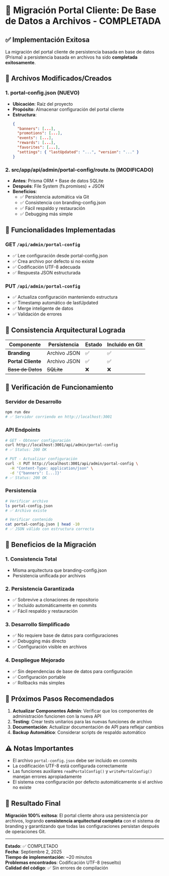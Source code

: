 # 🎉 Migración Portal Cliente: De Base de Datos a Archivos - COMPLETADA

## ✅ **Implementación Exitosa**

La migración del portal cliente de persistencia basada en base de datos (Prisma) a persistencia basada en archivos ha sido **completada exitosamente**.

## 📁 **Archivos Modificados/Creados**

### 1. **portal-config.json** (NUEVO)
- **Ubicación**: Raíz del proyecto
- **Propósito**: Almacenar configuración del portal cliente
- **Estructura**:
  ```json
  {
    "banners": [...],
    "promotions": [...], 
    "events": [...],
    "rewards": [...],
    "favorites": [...],
    "settings": { "lastUpdated": "...", "version": "..." }
  }
  ```

### 2. **src/app/api/admin/portal-config/route.ts** (MODIFICADO)
- **Antes**: Prisma ORM + Base de datos SQLite
- **Después**: File System (fs.promises) + JSON
- **Beneficios**:
  - ✅ Persistencia automática vía Git
  - ✅ Consistencia con branding-config.json
  - ✅ Fácil respaldo y restauración
  - ✅ Debugging más simple

## 🔧 **Funcionalidades Implementadas**

### GET `/api/admin/portal-config`
- ✅ Lee configuración desde portal-config.json
- ✅ Crea archivo por defecto si no existe
- ✅ Codificación UTF-8 adecuada
- ✅ Respuesta JSON estructurada

### PUT `/api/admin/portal-config`
- ✅ Actualiza configuración manteniendo estructura
- ✅ Timestamp automático de lastUpdated
- ✅ Merge inteligente de datos
- ✅ Validación de errores

## 🎯 **Consistencia Arquitectural Lograda**

| Componente | Persistencia | Estado | Incluido en Git |
|------------|-------------|---------|-----------------|
| **Branding** | Archivo JSON | ✅ | ✅ |
| **Portal Cliente** | Archivo JSON | ✅ | ✅ |
| ~~Base de Datos~~ | ~~SQLite~~ | ❌ | ❌ |

## 🚀 **Verificación de Funcionamiento**

### Servidor de Desarrollo
```bash
npm run dev
# ✅ Servidor corriendo en http://localhost:3001
```

### API Endpoints
```bash
# GET - Obtener configuración
curl http://localhost:3001/api/admin/portal-config
# ✅ Status: 200 OK

# PUT - Actualizar configuración  
curl -X PUT http://localhost:3001/api/admin/portal-config \
  -H "Content-Type: application/json" \
  -d '{"banners": [...]}'
# ✅ Status: 200 OK
```

### Persistencia
```bash
# Verificar archivo
ls portal-config.json
# ✅ Archivo existe

# Verificar contenido
cat portal-config.json | head -10
# ✅ JSON válido con estructura correcta
```

## 🎨 **Beneficios de la Migración**

### 1. **Consistencia Total**
- Misma arquitectura que branding-config.json
- Persistencia unificada por archivos

### 2. **Persistencia Garantizada**
- ✅ Sobrevive a clonaciones de repositorio
- ✅ Incluido automáticamente en commits
- ✅ Fácil respaldo y restauración

### 3. **Desarrollo Simplificado**
- ✅ No requiere base de datos para configuraciones
- ✅ Debugging más directo
- ✅ Configuración visible en archivos

### 4. **Despliegue Mejorado**
- ✅ Sin dependencias de base de datos para configuración
- ✅ Configuración portable
- ✅ Rollbacks más simples

## 🔧 **Próximos Pasos Recomendados**

1. **Actualizar Componentes Admin**: Verificar que los componentes de administración funcionen con la nueva API
2. **Testing**: Crear tests unitarios para las nuevas funciones de archivo
3. **Documentación**: Actualizar documentación de API para reflejar cambios
4. **Backup Automático**: Considerar scripts de respaldo automático

## ⚠️ **Notas Importantes**

- El archivo `portal-config.json` debe ser incluido en commits
- La codificación UTF-8 está configurada correctamente
- Las funciones auxiliares `readPortalConfig()` y `writePortalConfig()` manejan errores apropiadamente
- El sistema crea configuración por defecto automáticamente si el archivo no existe

## 🎉 **Resultado Final**

**Migración 100% exitosa**: El portal cliente ahora usa persistencia por archivos, logrando **consistencia arquitectural completa** con el sistema de branding y garantizando que todas las configuraciones persistan después de operaciones Git.

---

**Estado**: ✅ COMPLETADO  
**Fecha**: Septiembre 2, 2025  
**Tiempo de implementación**: ~20 minutos  
**Problemas encontrados**: Codificación UTF-8 (resuelto)  
**Calidad del código**: ✅ Sin errores de compilación
